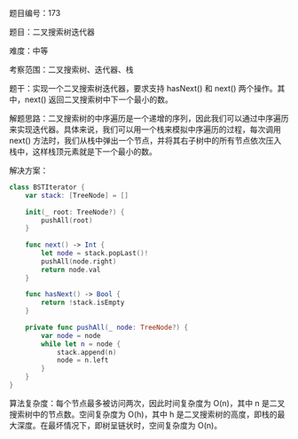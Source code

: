 题目编号：173

题目：二叉搜索树迭代器

难度：中等

考察范围：二叉搜索树、迭代器、栈

题干：实现一个二叉搜索树迭代器，要求支持 hasNext() 和 next() 两个操作。其中，next() 返回二叉搜索树中下一个最小的数。

解题思路：二叉搜索树的中序遍历是一个递增的序列，因此我们可以通过中序遍历来实现迭代器。具体来说，我们可以用一个栈来模拟中序遍历的过程，每次调用 next() 方法时，我们从栈中弹出一个节点，并将其右子树中的所有节点依次压入栈中，这样栈顶元素就是下一个最小的数。

解决方案：

```swift
class BSTIterator {
    var stack: [TreeNode] = []
    
    init(_ root: TreeNode?) {
        pushAll(root)
    }
    
    func next() -> Int {
        let node = stack.popLast()!
        pushAll(node.right)
        return node.val
    }
    
    func hasNext() -> Bool {
        return !stack.isEmpty
    }
    
    private func pushAll(_ node: TreeNode?) {
        var node = node
        while let n = node {
            stack.append(n)
            node = n.left
        }
    }
}
```

算法复杂度：每个节点最多被访问两次，因此时间复杂度为 O(n)，其中 n 是二叉搜索树中的节点数。空间复杂度为 O(h)，其中 h 是二叉搜索树的高度，即栈的最大深度。在最坏情况下，即树呈链状时，空间复杂度为 O(n)。